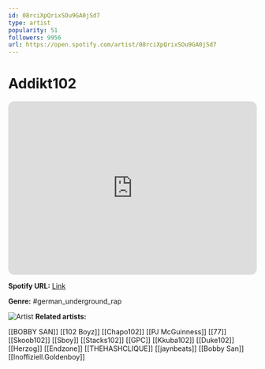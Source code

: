 ```yaml
---
id: 08rciXpQrixSOu9GA0jSd7
type: artist
popularity: 51
followers: 9956
url: https://open.spotify.com/artist/08rciXpQrixSOu9GA0jSd7
---
```

# Addikt102

<iframe style="border-radius:12px" src="https://open.spotify.com/embed/artist/08rciXpQrixSOu9GA0jSd7" width="100%" height="352" frameBorder="0" allowfullscreen="" allow="autoplay; clipboard-write; encrypted-media; fullscreen; picture-in-picture" loading="lazy"></iframe>

**Spotify URL:** [Link](https://open.spotify.com/artist/08rciXpQrixSOu9GA0jSd7)

**Genre:**  #german_underground_rap

![Artist](https://i.scdn.co/image/ab6761610000e5ebe99f04a6b869e5cd5fa4b128)
**Related artists:**

[[BOBBY SAN]]
[[102 Boyz]]
[[Chapo102]]
[[PJ McGuinness]]
[[77]]
[[Skoob102]]
[[Sboy]]
[[Stacks102]]
[[GPC]]
[[Kkuba102]]
[[Duke102]]
[[Herzog]]
[[Endzone]]
[[THEHASHCLIQUE]]
[[jaynbeats]]
[[Bobby San]]
[[Inoffiziell.Goldenboy]]
